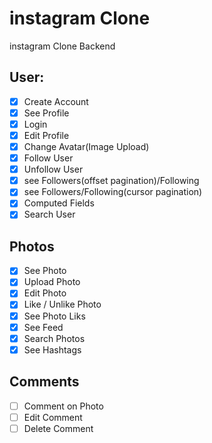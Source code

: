 # instagram Clone

instagram Clone Backend

## User:

- [x] Create Account
- [x] See Profile
- [x] Login
- [x] Edit Profile
- [x] Change Avatar(Image Upload)
- [x] Follow User
- [x] Unfollow User
- [x] see Followers(offset pagination)/Following
- [x] see Followers/Following(cursor pagination)
- [x] Computed Fields
- [x] Search User

## Photos

- [x] See Photo
- [x] Upload Photo
- [x] Edit Photo
- [x] Like / Unlike Photo
- [x] See Photo Liks
- [x] See Feed
- [x] Search Photos
- [x] See Hashtags

## Comments

- [ ] Comment on Photo
- [ ] Edit Comment
- [ ] Delete Comment
